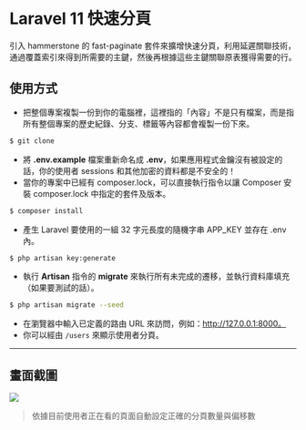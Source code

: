 # Laravel 11 快速分頁

引入 hammerstone 的 fast-paginate 套件來擴增快速分頁，利用延遲關聯技術，通過覆蓋索引來得到所需要的主鍵，然後再根據這些主鍵關聯原表獲得需要的行。

## 使用方式
- 把整個專案複製一份到你的電腦裡，這裡指的「內容」不是只有檔案，而是指所有整個專案的歷史紀錄、分支、標籤等內容都會複製一份下來。
```sh
$ git clone
```
- 將 __.env.example__ 檔案重新命名成 __.env__，如果應用程式金鑰沒有被設定的話，你的使用者 sessions 和其他加密的資料都是不安全的！
- 當你的專案中已經有 composer.lock，可以直接執行指令以讓 Composer 安裝 composer.lock 中指定的套件及版本。
```sh
$ composer install
```
- 產生 Laravel 要使用的一組 32 字元長度的隨機字串 APP_KEY 並存在 .env 內。
```sh
$ php artisan key:generate
```
- 執行 __Artisan__ 指令的 __migrate__ 來執行所有未完成的遷移，並執行資料庫填充（如果要測試的話）。
```sh
$ php artisan migrate --seed
```
- 在瀏覽器中輸入已定義的路由 URL 來訪問，例如：http://127.0.0.1:8000。
- 你可以經由 `/users` 來顯示使用者分頁。

----

## 畫面截圖
![](https://i.imgur.com/rPCntKM.png)
> 依據目前使用者正在看的頁面自動設定正確的分頁數量與偏移數
